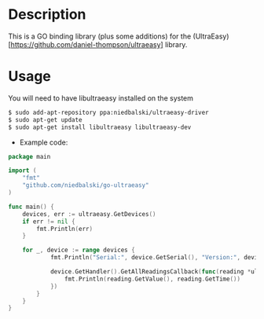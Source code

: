 Description
===========

This is a GO binding library (plus some additions) for the
(UltraEasy)[https://github.com/daniel-thompson/ultraeasy] library.

Usage
======

You will need to have libultraeasy installed on the system

```bash
$ sudo add-apt-repository ppa:niedbalski/ultraeasy-driver
$ sudo apt-get update
$ sudo apt-get install libultraeasy libultraeasy-dev
```

* Example code:

```go
package main

import (
	"fmt"
	"github.com/niedbalski/go-ultraeasy"
)

func main() {
	devices, err := ultraeasy.GetDevices()
	if err != nil {
		fmt.Println(err)
	}

	for _, device := range devices {
			fmt.Println("Serial:", device.GetSerial(), "Version:", device.GetVersion())

			device.GetHandler().GetAllReadingsCallback(func(reading *ultraeasy.UltraEasyReading) {
				fmt.Println(reading.GetValue(), reading.GetTime())
			})
		}
	}
}
```
